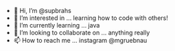- 👋 Hi, I’m @supbrahs
- 👀 I’m interested in ... learning how to code with others!
- 🌱 I’m currently learning ... java
- 💞️ I’m looking to collaborate on ... anything really
- 📫 How to reach me ... instagram @mgruebnau

<!---
supbrahs/supbrahs is a ✨ special ✨ repository because its `README.md` (this file) appears on your GitHub profile.
You can click the Preview link to take a look at your changes.
--->
